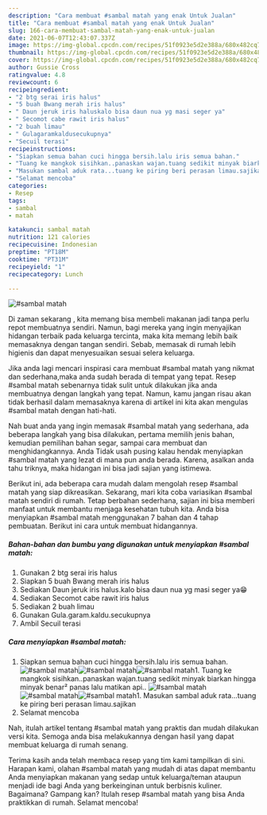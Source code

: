 ```yaml
---
description: "Cara membuat #sambal matah yang enak Untuk Jualan"
title: "Cara membuat #sambal matah yang enak Untuk Jualan"
slug: 166-cara-membuat-sambal-matah-yang-enak-untuk-jualan
date: 2021-06-07T12:43:07.337Z
image: https://img-global.cpcdn.com/recipes/51f0923e5d2e388a/680x482cq70/sambal-matah-foto-resep-utama.jpg
thumbnail: https://img-global.cpcdn.com/recipes/51f0923e5d2e388a/680x482cq70/sambal-matah-foto-resep-utama.jpg
cover: https://img-global.cpcdn.com/recipes/51f0923e5d2e388a/680x482cq70/sambal-matah-foto-resep-utama.jpg
author: Gussie Cross
ratingvalue: 4.8
reviewcount: 6
recipeingredient:
- "2 btg serai iris halus"
- "5 buah Bwang merah iris halus"
- " Daun jeruk iris haluskalo bisa daun nua yg masi seger ya"
- " Secomot cabe rawit iris halus"
- "2 buah limau"
- " Gulagaramkaldusecukupnya"
- "Secuil terasi"
recipeinstructions:
- "Siapkan semua bahan cuci hingga bersih.lalu iris semua bahan."
- "Tuang ke mangkok sisihkan..panaskan wajan.tuang sedikit minyak biarkan hingga minyak benar² panas lalu matikan api.."
- "Masukan sambal aduk rata...tuang ke piring beri perasan limau.sajikan"
- "Selamat mencoba"
categories:
- Resep
tags:
- sambal
- matah

katakunci: sambal matah 
nutrition: 121 calories
recipecuisine: Indonesian
preptime: "PT18M"
cooktime: "PT31M"
recipeyield: "1"
recipecategory: Lunch

---
```



![#sambal matah](https://img-global.cpcdn.com/recipes/51f0923e5d2e388a/680x482cq70/sambal-matah-foto-resep-utama.jpg)

Di zaman  sekarang , kita memang bisa membeli makanan jadi tanpa perlu repot membuatnya sendiri. Namun, bagi mereka yang ingin menyajikan hidangan terbaik pada keluarga tercinta, maka kita memang lebih baik memasaknya dengan tangan sendiri. Sebab, memasak di rumah lebih higienis dan dapat menyesuaikan sesuai selera keluarga.

Jika anda lagi mencari inspirasi cara membuat #sambal matah yang nikmat dan sederhana,maka anda sudah berada di tempat yang tepat. Resep #sambal matah  sebenarnya tidak sulit untuk dilakukan jika anda membuatnya dengan langkah yang tepat. Namun, kamu jangan risau akan tidak berhasil dalam memasaknya 
karena di artikel ini kita akan mengulas #sambal matah dengan hati-hati.  



Nah buat anda yang ingin memasak #sambal matah yang sederhana, ada beberapa langkah yang bisa dilakukan, pertama memilih jenis bahan, kemudian pemilihan bahan segar, sampai cara membuat dan menghidangkannya. Anda Tidak usah pusing kalau hendak menyiapkan #sambal matah yang lezat di mana pun anda berada. Karena, asalkan anda  tahu triknya, maka hidangan ini bisa jadi sajian yang istimewa.

Berikut ini, ada beberapa cara mudah dalam mengolah resep #sambal matah yang siap dikreasikan. Sekarang, mari kita coba variasikan #sambal matah sendiri di rumah. Tetap berbahan sederhana, sajian ini bisa memberi manfaat untuk membantu menjaga kesehatan tubuh kita. Anda bisa menyiapkan #sambal matah menggunakan 7 bahan dan 4 tahap pembuatan. Berikut ini cara untuk membuat hidangannya.

<!--inarticleads1-->

##### Bahan-bahan dan bumbu yang digunakan untuk menyiapkan #sambal matah:

1. Gunakan 2 btg serai iris halus
1. Siapkan 5 buah Bwang merah iris halus
1. Sediakan  Daun jeruk iris halus.kalo bisa daun nua yg masi seger ya😁
1. Sediakan  Secomot cabe rawit iris halus
1. Sediakan 2 buah limau
1. Gunakan  Gula.garam.kaldu.secukupnya
1. Ambil Secuil terasi




<!--inarticleads2-->

##### Cara menyiapkan #sambal matah:

1. Siapkan semua bahan cuci hingga bersih.lalu iris semua bahan.
<img src="https://img-global.cpcdn.com/steps/3693c51336dc32ef/160x128cq70/sambal-matah-langkah-memasak-1-foto.jpg" alt="#sambal matah"><img src="https://img-global.cpcdn.com/steps/a66ee6fc9bc3f901/160x128cq70/sambal-matah-langkah-memasak-1-foto.jpg" alt="#sambal matah"><img src="https://img-global.cpcdn.com/steps/bb7f67578a3d785d/160x128cq70/sambal-matah-langkah-memasak-1-foto.jpg" alt="#sambal matah">1. Tuang ke mangkok sisihkan..panaskan wajan.tuang sedikit minyak biarkan hingga minyak benar² panas lalu matikan api..
<img src="https://img-global.cpcdn.com/steps/6b82aca273ebaca1/160x128cq70/sambal-matah-langkah-memasak-2-foto.jpg" alt="#sambal matah"><img src="https://img-global.cpcdn.com/steps/15098c268b6cc209/160x128cq70/sambal-matah-langkah-memasak-2-foto.jpg" alt="#sambal matah"><img src="https://img-global.cpcdn.com/steps/d7821c83de8c7f30/160x128cq70/sambal-matah-langkah-memasak-2-foto.jpg" alt="#sambal matah">1. Masukan sambal aduk rata...tuang ke piring beri perasan limau.sajikan
1. Selamat mencoba




Nah, itulah artikel tentang  #sambal matah  yang praktis dan mudah dilakukan versi kita. Semoga anda bisa melakukannya dengan hasil yang dapat membuat keluarga di rumah senang. 

Terima kasih anda telah membaca resep yang tim kami tampilkan di sini. Harapan kami, olahan  #sambal matah yang mudah di atas dapat membantu Anda menyiapkan makanan yang sedap untuk keluarga/teman ataupun menjadi ide bagi Anda yang berkeinginan untuk berbisnis kuliner. Bagaimana? Gampang kan? Itulah resep #sambal matah yang bisa Anda praktikkan di rumah. Selamat mencoba!

